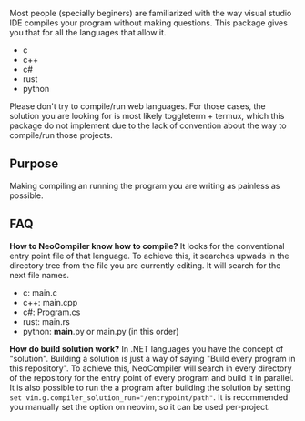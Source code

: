 Most people (specially beginers) are familiarized with the way visual studio IDE compiles your program without making questions. This package gives you that for all the languages that allow it.

* c
* c++
* c#
* rust
* python

Please don't try to compile/run web languages. For those cases, the solution you are looking for is most likely toggleterm + termux, which this package do not implement due to the lack of convention about the way to compile/run those projects.

## Purpose
Making compiling an running the program you are writing as painless as possible.

## FAQ

**How to NeoCompiler know how to compile?** It looks for the conventional entry point file of that lenguage. To achieve this, it searches upwads in the directory tree from the file you are currently editing. It will search for the next file names.

  * c: main.c
  * c++: main.cpp
  * c#: Program.cs
  * rust: main.rs
  * python: __main__.py or main.py (in this order)

**How do build solution work?** In .NET languages you have the concept of "solution". Building a solution is just a way of saying "Build every program in this repository". To achieve this, NeoCompiler will search in every directory of the repository for the entry point of every program and build it in parallel. It is also possible to run the a program after building the solution by setting `set vim.g.compiler_solution_run="/entrypoint/path"`. It is recommended you manually set the option on neovim, so it can be used per-project.
